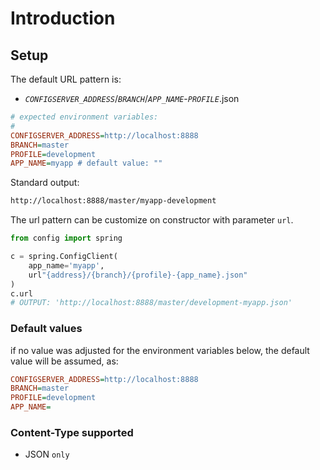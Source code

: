 # Introduction

## Setup

The default URL pattern is:
 - *`CONFIGSERVER_ADDRESS`*/*`BRANCH`*/*`APP_NAME`*-*`PROFILE`*.json

````ini
# expected environment variables:
#
CONFIGSERVER_ADDRESS=http://localhost:8888
BRANCH=master
PROFILE=development
APP_NAME=myapp # default value: ""
````

Standard output:

````txt
http://localhost:8888/master/myapp-development
````

The url pattern can be customize on constructor with parameter `url`.

```python
from config import spring

c = spring.ConfigClient(
    app_name='myapp',
    url"{address}/{branch}/{profile}-{app_name}.json"
)
c.url
# OUTPUT: 'http://localhost:8888/master/development-myapp.json'
```

### Default values

if no value was adjusted for the environment variables below, the default value will be assumed, as:

````ini
CONFIGSERVER_ADDRESS=http://localhost:8888
BRANCH=master
PROFILE=development
APP_NAME=
````

### Content-Type supported

- JSON `only`

